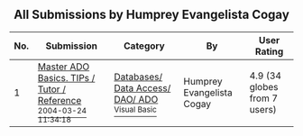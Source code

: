 ﻿<div align="center">

## All Submissions by Humprey Evangelista Cogay

</div>

No.  | Submission | Category | By   | User Rating
---- | ---------- | -------- | ---- | -----------
1 | [Master ADO Basics\.  TIPs / Tutor / Reference<br /><sup>2004-03-24 11:34:18</sup>](https://github.com/Planet-Source-Code/humprey-evangelista-cogay-master-ado-basics-tips-tutor-reference__1-52601) | [Databases/ Data Access/ DAO/ ADO<br /><sup>Visual Basic</sup>](../ByCategory/databases-data-access-dao-ado__1-6.md) | Humprey Evangelista Cogay | 4.9 (34 globes from 7 users)
